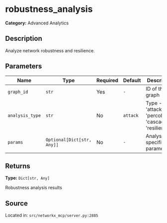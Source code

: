 # robustness_analysis

**Category:** Advanced Analytics

## Description

Analyze network robustness and resilience.

## Parameters

| Name | Type | Required | Default | Description |
|------|------|----------|---------|-------------|
| `graph_id` | `str` | Yes | `-` | ID of the graph |
| `analysis_type` | `str` | No | `attack` | Type - 'attack', 'percolation', 'cascading', 'resilience' |
| `params` | `Optional[Dict[str, Any]]` | No | `-` | Analysis-specific parameters |

## Returns

**Type:** `Dict[str, Any]`

Robustness analysis results

## Source

Located in: `src/networkx_mcp/server.py:2885`
